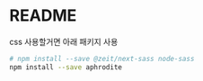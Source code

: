 # README

css 사용할거면 아래 패키지 사용

```bash
# npm install --save @zeit/next-sass node-sass
npm install --save aphrodite
```
